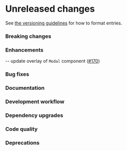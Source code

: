 # Unreleased changes

See [the versioning guidelines](VERSIONING.md) for how to format entries.

### Breaking changes

### Enhancements

-- update overlay of `Modal` component ([#170](https://github.com/FieldLevel/FieldLevelPlaybook/pull/170))

### Bug fixes

### Documentation

### Development workflow

### Dependency upgrades

### Code quality

### Deprecations
